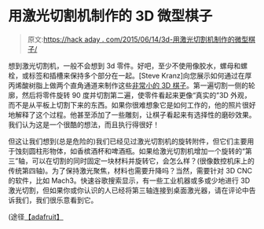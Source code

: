 # 用激光切割机制作的 3D 微型棋子

> 原文:[https://hack aday . com/2015/06/14/3d-用激光切割机制作的微型棋子/](https://hackaday.com/2015/06/14/3d-miniature-chess-pieces-made-with-a-laser-cutter/)

想到激光切割机，一般不会想到 3d 零件。好吧，至少不使用像胶水，螺母和螺栓，或标签和插槽来保持多个部分在一起。[Steve Kranz]向您展示如何通过在厚丙烯酸树脂上做两个直角通道来制作这些[非常小的 3D 棋子](http://imgur.com/a/Rt8kz)。第一遍切割一侧的轮廓，然后将零件旋转 90 度并切割第二遍，使零件看起来更像“真实的”3D 外观，而不是从平板上切割下来的东西。如果你很难想象它是如何工作的，他的照片很好地解释了这个过程。他甚至添加了一些雕刻，让棋子看起来有选择性的磨砂效果。我们认为这是一个很酷的想法，而且执行得很好！

但这让我们想到(总是危险的)我们已经见过激光切割机的旋转附件，但它们主要用于蚀刻圆柱形物体，如香槟酒杯和啤酒瓶。如果给激光切割机增加一个旋转的“第三”轴，可以在切割的同时固定一块材料并旋转它，会怎么样？(很像数控机床上的传统第四轴)。为了保持激光聚焦，材料也需要升降吗？当然，需要针对 3D CNC 的软件，比如 Mach3。快速谷歌搜索显示，有一些工业机器或多或少地进行 3D 激光切割，但如果你或你认识的人已经将第三轴连接到桌面激光器，请在评论中告诉我们，我们很乐意看到它。

(途径[【adafruit】](https://blog.adafruit.com/2015/06/11/3d-miniature-chess-pieces-made-with-a-laser-cutter/)